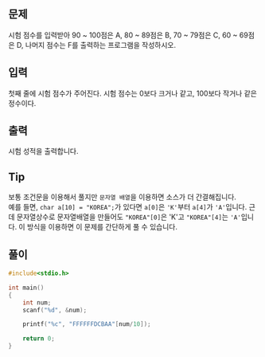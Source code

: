 ## 문제

시험 점수를 입력받아 90 ~ 100점은 A, 80 ~ 89점은 B, 70 ~ 79점은 C, 60 ~ 69점은 D, 나머지 점수는 F를 출력하는 프로그램을 작성하시오.

## 입력

첫째 줄에 시험 점수가 주어진다. 시험 점수는 0보다 크거나 같고, 100보다 작거나 같은 정수이다.

## 출력

시험 성적을 출력합니다.

## Tip

보통 조건문을 이용해서 풀지만
`문자열 배열`을 이용하면 소스가 더 간결해집니다.  
예를 들면, `char a[10]
= "KOREA";`가 있다면 `a[0]`은 `'K'`부터 `a[4]`가 `'A'`입니다.
근데 문자열상수로 문자열배열을 만들어도 `"KOREA"[0]`은 'K'고 `"KOREA"[4]`는 `'A'`입니다.
이 방식을 이용하면 이 문제를 간단하게 풀 수 있습니다.

## 풀이
```c
#include<stdio.h>

int main()
{
	int num;
	scanf("%d", &num);

	printf("%c", "FFFFFFDCBAA"[num/10]);

	return 0;
}
```
